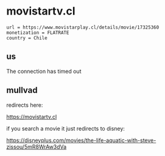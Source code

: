 # movistartv.cl

~~~
url = https://www.movistarplay.cl/details/movie/17325360
monetization = FLATRATE
country = Chile
~~~

## us

The connection has timed out

## mullvad

redirects here:

https://movistartv.cl

if you search a movie it just redirects to disney:

https://disneyplus.com/movies/the-life-aquatic-with-steve-zissou/5mR8WrAw3dVa
